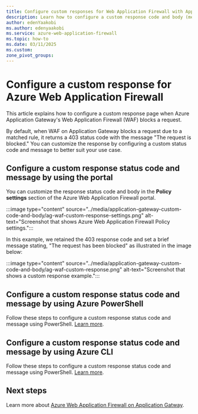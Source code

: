 ```yaml
---
title: Configure custom responses for Web Application Firewall with Application Gateway 
description: Learn how to configure a custom response code and body (message) when Azure Web Application Firewall blocks a request.
author: edenYaakobi  
ms.author: edenyaakobi
ms.service: azure-web-application-firewall
ms.topic: how-to
ms.date: 03/11/2025
ms.custom:
zone_pivot_groups: 
---
```


# Configure a custom response for Azure Web Application Firewall

This article explains how to configure a custom response page when Azure Application Gateway's Web Application Firewall (WAF) blocks a request.

By default, when WAF on Application Gateway blocks a request due to a matched rule, it returns a 403 status code with the message "The request is blocked." You can customize the response by configuring a custom status code and message to better suit your use case.

## Configure a custom response status code and message by using the portal

You can customize the response status code and body in the **Policy settings** section of the Azure Web Application Firewall portal.

:::image type="content" source="../media/application-gateway-custom-code-and-body/ag-waf-custom-response-settings.png" alt-text="Screenshot that shows Azure Web Application Firewall Policy settings.":::

In this example, we retained the 403 response code and set a brief message stating, "The request has been blocked" as illustrated in the image below:

:::image type="content" source="../media/application-gateway-custom-code-and-body/ag-waf-custom-response.png" alt-text="Screenshot that shows a custom response example.":::



## Configure a custom response status code and message by using Azure PowerShell

Follow these steps to configure a custom response status code and message using PowerShell. [Learn more](src/Network/Network/help/New-AzApplicationGatewayFirewallPolicySetting.md).


## Configure a custom response status code and message by using Azure CLI 

Follow these steps to configure a custom response status code and message using PowerShell. [Learn more](https://learn.microsoft.com/en-us/cli/azure/network/application-gateway/waf-policy/policy-setting?view=azure-cli-latest&source=docs).

## Next steps

Learn more about [Azure Web Application Firewall on Application Gatway](../ag/ag-overview.md).
